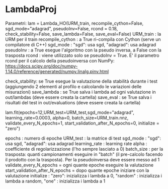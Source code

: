 # LambdaProj

Parametri:
lam = Lambda_HO(URM_train, recompile_cython=False, sgd_mode="adagrad", pseudoInv=False, rcond = 0.18, check_stability=False, save_lambda=False, save_eval=False)
URM_train : la URM per il train
recompile_cython : a True ri-compila con Cython (serve un compilatore di C++)
sgd_mode : "sgd": usa sgd, "adagrad": usa adagrad
pseudoInv : a True esegue l'algoritmo con la pseudo inversa, a False con la trasposta
rcond : viene utilizzato solo se pseudoInv = True. E' il parametro rcond per il calcolo della pseudoinversa con NumPy: https://docs.scipy.org/doc/numpy-1.14.0/reference/generated/numpy.linalg.pinv.html

check_stability: se True esegue la valutazione della stabilità durante i test (aggiungendo 2 elementi al profilo e calcolando le variazioni delle misurazioni)
save_lambda : se True salva i lambda ad ogni valutazione in out/lambdas (deve essere creata la cartella)
save_eval : se True salva i risultati del test in out/evaluations (deve essere creata la cartella)

lam.fit(epochs=12,URM_test=URM_test,sgd_mode="adagrad", learning_rate=0.0003, alpha=0, batch_size=URM_train.nnz, validate_every_N_epochs=1, start_validation_after_N_epochs=0, initialize = "zero")

epochs : numero di epoche
URM_test : la matrice di test
sgd_mode : "sgd": usa sgd, "adagrad": usa adagrad
learning_rate : learning rate
alpha : coefficiente di regolarizzazione (l'ho sempre lasciato a 0)
batch_size : per la trasposta: quanti campionamenti eseguire in "batch" (il pre-calcolo facendo il prodotto con la trasposta). Per la pseudoinversa deve essere messo ad 1
validate_every_N_epochs = ogni quante epoche eseguire la valutazione
start_validation_after_N_epochs = dopo quante epoche iniziare con la valutazione
initialize : "zero": inizializza i lambda a 0, "random" : inizializza i lambda a random, "one" : inizializza i lambda a 1
